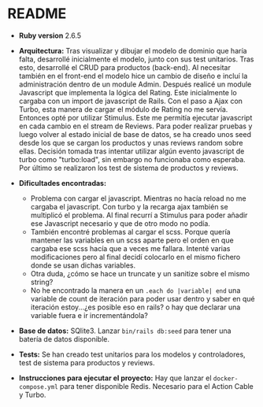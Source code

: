 # README



* **Ruby version**
  2.6.5
* **Arquitectura:** Tras visualizar y dibujar el modelo de dominio que haría falta, desarrollé inicialmente el modelo, junto con sus test unitarios.
Tras esto, desarrollé el CRUD para productos (back-end). Al necesitar también en el front-end el modelo hice un cambio de diseño e incluí la administración dentro de un module Admin.
Después realicé un module Javascript que implementa la lógica del Rating. Este inicialmente lo cargaba con un import de javascript de Rails.
Con el paso a Ajax con Turbo, esta manera de cargar el módulo de Rating no me servía. Entonces opté por utilizar Stimulus. Este me permitía ejecutar javascript en cada cambio en el stream de Reviews.
Para poder realizar pruebas y luego volver al estado inicial de base de datos, se ha creado unos seed desde los que se cargan los productos y unas reviews random sobre ellas.
Decisión tomada tras intentar utilizar algún evento javascript de turbo como "turbo:load", sin embargo no funcionaba como esperaba.
Por último se realizaron los test de sistema de productos y reviews.
* **Dificultades encontradas:** 
  * Problema con cargar el javascript. Mientras no hacía reload no me cargaba el javascript. Con turbo y la recarga ajax también se multiplicó el problema. Al final recurrí a Stimulus para poder añadir ese Javascript necesario y que de otro modo no podía.
  * También encontré problemas al cargar el scss. Porque quería mantener las variables en un scss aparte pero el orden en que cargaba ese scss hacía que a veces me fallara. Intenté varias modificaciones pero al final decidí colocarlo en el mismo fichero donde se usan dichas variables.
  * Otra duda, ¿cómo se hace un truncate y un sanitize sobre el mismo string?
  * No he encontrado la manera en un ```.each do |variable| end``` una variable de count de iteración para poder usar dentro y saber en qué iteración estoy...¿es posible eso en rails? o hay que declarar una variable fuera e ir incrementándola?

* **Base de datos:** SQlite3. Lanzar ```bin/rails db:seed``` para tener una batería de datos disponible.

* **Tests:** Se han creado test unitarios para los modelos y controladores, test de sistema para productos y reviews.

* **Instrucciones para ejecutar el proyecto:** Hay que lanzar el ````docker-compose.yml```` para tener disponible Redis. Necesario para el Action Cable y Turbo.

